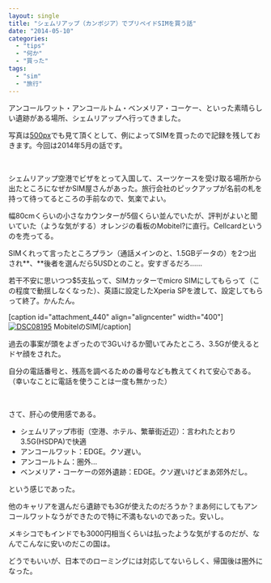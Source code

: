 ```yaml
---
layout: single
title: "シェムリアップ（カンボジア）でプリペイドSIMを買う話"
date: "2014-05-10"
categories: 
  - "tips"
  - "何か"
  - "買った"
tags: 
  - "sim"
  - "旅行"
---
```


アンコールワット・アンコールトム・ベンメリア・コーケー、といった素晴らしい遺跡がある場所、シェムリアップへ行ってきました。

写真は[500px](http://500px.com/naotaco)でも見て頂くとして、例によってSIMを買ったので記録を残しておきます。今回は2014年5月の話です。

 

シェムリアップ空港でビザをとって入国して、スーツケースを受け取る場所から出たところになぜかSIM屋さんがあった。旅行会社のピックアップが名前の札を持って待ってるところの手前なので、気楽でよい。

幅80cmくらいの小さなカウンターが5個くらい並んでいたが、評判がよいと聞いていた（ような気がする）オレンジの看板のMobitel?に直行。Cellcardというのを売ってる。

SIMくれって言ったところプラン（通話メインのと、1.5GBデータの）を2つ出され**、**後者を選んだら5USDとのこと。安すぎるだろ……

若干不安に思いつつ$5支払って、SIMカッターでmicro SIMにしてもらって（この程度で動揺しなくなった）、英語に設定したXperia SPを渡して、設定してもらって終了。かんたん。

\[caption id="attachment\_440" align="aligncenter" width="400"\][![DSC08195](https://blog.naotaco.com/assets/images/posts/2014/05/DSC08195-400x266.jpg)](https://blog.naotaco.com/assets/images/posts/2014/05/DSC08195.jpg) MobitelのSIM\[/caption\]

過去の事案が頭をよぎったので3Gいけるか聞いてみたところ、3.5Gが使えるとドヤ顔をされた。

自分の電話番号と、残高を調べるための番号なども教えてくれて安心である。（幸いなことに電話を使うことは一度も無かった）

 

さて、肝心の使用感である。

- シェムリアップ市街（空港、ホテル、繁華街近辺）：言われたとおり3.5G(HSDPA)で快適
- アンコールワット：EDGE。クソ遅い。
- アンコールトム：圏外…
- ベンメリア・コーケーの郊外遺跡：EDGE。クソ遅いけどまあ郊外だし。

という感じであった。

他のキャリアを選んだら遺跡でも3Gが使えたのだろうか？まあ何にしてもアンコールワットなうができたので特に不満もないのであった。安いし。

メキシコでもインドでも3000円相当くらいは払ったような気がするのだが、なんでこんなに安いのだこの国は。

どうでもいいが、日本でのローミングには対応してないらしく、帰国後は圏外になった。
